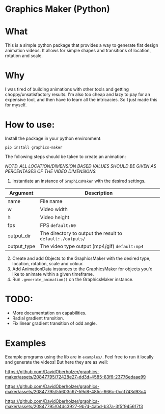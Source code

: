 # Graphics Maker (Python)

# What

This is a simple python package that provides a way to generate flat design animation videos.
It allows for simple shapes and transitions of location, rotation and scale.

# Why

I was tired of building animations with other tools and getting choppy/unsatisfactory results. I'm also too cheap and lazy to pay for an expensive tool, and then have to learn all the intricacies. So I just made this for myself.

# How to use:

Install the package in your python environment:

`pip install graphics-maker`

The following steps should be taken to create an animation:

*NOTE: ALL LOCATION/DIMENSION BASED VALUES SHOULD BE GIVEN AS PERCENTAGES OF THE VIDEO DIMENSIONS.*

1. Instantiate an instance of `GraphicsMaker` with the desired settings.

| Argument    | Description                                                |
|-------------|------------------------------------------------------------|
| name        | File name                                                  |
| w           | Video width                                                |
| h           | Video height                                               |
| fps         | FPS `default:60`                                           |
| output_dir  | The directory to output the result to `default:./outputs/` |
| output_type | The video type output (mp4/gif) `default:mp4`              |

2. Create and add Objects to the GraphicsMaker with the desired type, location, rotation, scale and colour.
3. Add AnimationData instances to the GraphicsMaker for objects you'd like to animate within a given timeframe.
4. Run `.generate_animation()` on the GraphicsMaker instance.

# TODO:

- More documentation on capabilities.
- Radial gradient transition.
- Fix linear gradient transition of odd angle.

# Examples

Example programs using the lib are in `examples/`. Feel free to run it locally and generate the videos! But here they are as well:

https://github.com/DavidOberholzer/graphics-maker/assets/20847795/72428e27-dd3d-4585-83f6-23776edaae99

https://github.com/DavidOberholzer/graphics-maker/assets/20847795/55603c97-59d8-485c-966c-0ccf743d93c4

https://github.com/DavidOberholzer/graphics-maker/assets/20847795/04dc3927-9b7d-4abd-b37a-3f5f945617f3
